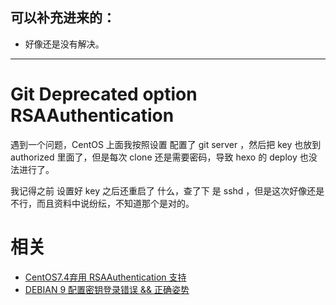 
## 可以补充进来的：

- 好像还是没有解决。

---


# Git Deprecated option RSAAuthentication


遇到一个问题，CentOS 上面我按照设置 配置了 git server ，然后把 key 也放到 authorized 里面了，但是每次 clone 还是需要密码，导致 hexo 的 deploy 也没法进行了。



我记得之前 设置好 key 之后还重启了 什么，查了下 是 sshd ，但是这次好像还是不行，而且资料中说纷纭，不知道那个是对的。



# 相关

- [CentOS7.4弃用 RSAAuthentication 支持](https://ashub.cn/articles/21)
- [DEBIAN 9 配置密钥登录错误 && 正确姿势](https://blog.silversky.moe/rt/debian-9-conf-priv-key-login-errors)
